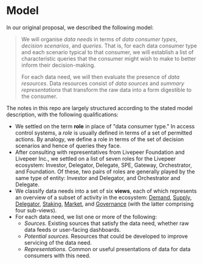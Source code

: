 # Model

In our original proposal, we described the following model:

> We will organise *data needs* in terms of *data consumer types*, *decision scenarios*, and *queries*. That is, for each data consumer type and each scenario typical to that consumer, we will establish a list of characteristic queries that the consumer might wish to make to better inform their decision-making.
>
> For each data need, we will then evaluate the presence of *data resources*. Data resources consist of *data sources* and *summary representations* that transform the raw data into a form digestible to the consumer.

The notes in this repo are largely structured according to the stated model description, with the following qualifications:

* We settled on the term **role** in place of "data consumer type." In access control systems, a *role* is usually defined in terms of a set of permitted actions. By analogy, we define a role in terms of the set of decision scenarios and hence of queries they face.
* After consulting with representatives from Livepeer Foundation and Livepeer Inc., we settled on a list of seven roles for the Livepeer ecosystem: Investor, Delegator, Delegate, SPE, Gateway, Orchestrator, and Foundation. Of these, two pairs of roles are generally played by the same type of entity: Investor and Delegator, and Orchestrator and Delegate.
* We classify data needs into a set of six **views**, each of which represents an overview of a subset of activity in the ecosystem: [Demand](./views/demand.md), [Supply](./views/supply.md), [Delegator](./views/delegator.md), [Staking](./views/staking.md), [Market](./views/market.md), and [Governance](./views/governance.md) (with the latter comprising four sub-views).
* For each data need, we list one or more of the following:
  * *Sources.* Existing sources that satisfy the data need, whether raw data feeds or user-facing dashboards.
  * *Potential sources.* Resources that could be developed to improve servicing of the data need.
  * *Representations.* Common or useful presentations of data for data consumers with this need.

